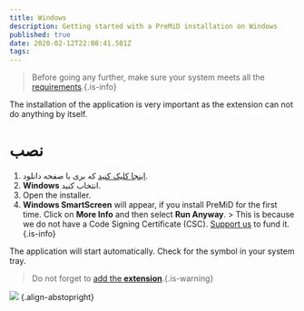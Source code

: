 ```yaml
---
title: Windows
description: Getting started with a PreMiD installation on Windows
published: true
date: 2020-02-12T22:08:41.501Z
tags:
---
```


> Before going any further, make sure your system meets all the [requirements](/install/requirements).{.is-info}

The installation of the application is very important as the extension can not do anything by itself.

# نصب
1. [اینجا کلیک کنید](https://premid.app/downloads) که بری با صفحه دانلود.
2. **Windows** انتخاب کنید.
3. Open the installer.
4. **Windows SmartScreen** will appear, if you install PreMiD for the first time. Click on **More Info** and then select **Run Anyway**. > This is because we do not have a Code Signing Certificate (CSC). [Support us](https://www.patreon.com/Timeraa) to fund it.{.is-info}

The application will start automatically. Check for the symbol in your system tray.

> Do not forget to [add the **extension**](/install).{.is-warning}

![](https://a.icons8.com/djxbtnYm/GBjHDS/svg.svg) {.align-abstopright}